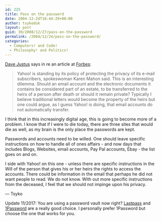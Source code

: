 ```yaml
---
id: 225
title: Pass on the password
date: 2004-12-24T16:44:29+00:00
author: tsykoduk
layout: post
guid: 30/2008/12/27/pass-on-the-password
permalink: /2004/12/24/pass-on-the-password/
categories:
  - Computers! and Code!
  - Philosophy! and Politics!
---
```

<p><a href="http://davejustus.blogspot.com/2004/12/email-controversy.html">Dave Justus</a> says in re an article at <a href="http://www.forbes.com/technology/ebusiness/feeds/ap/2004/12/22/ap1725617.html">Forbes</a>:</p>


<blockquote>Yahoo! is standing by its policy of protecting the privacy of its e-mail subscribers, spokeswoman Karen Mahon said. This is an interesting dilemma. Should an email account and the electronic documents it contains be considered part of an estate, to be transferred to the heirs of a person after death or should it remain private? Typically I believe traditional letters would become the property of the heirs but one could argue, as I guess Yahoo! is doing, that email accounts do not automatically transfer.
</blockquote>

I think that in this increasingly digital age, this is going to become more of a problem. I know that if I were to die today, there are three sites that would die as well, as my brain is the only place the passwords are kept.

Passwords and accounts need to be willed. One should leave specific instructions on how to handle all of ones affairs - and now days that includes Blogs, Websites, email accounts, Pay Pal accounts, Ebay - the list goes on and on.


I side with Yahoo! on this one - unless there are specific instructions in the Will of the person that gives his or her heirs the rights to access the accounts. There could be information in the email that perhaps he did not want people to read. We do not know. With out more specific instructions from the deceased, I feel that we should not impinge upon his privacy.


— Tsyko

Update 11/2017: You are using a password vault now right? [Lastpass](https://www.lastpass.com/) and [1Password](https://1password.com/) are a really good choice. I personally prefer 1Password but choose the one that works for you.

